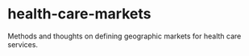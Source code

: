# health-care-markets
Methods and thoughts on defining geographic markets for health care services.
